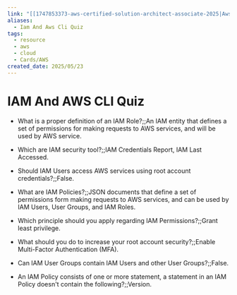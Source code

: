 ```yaml
---
link: "[[1747853373-aws-certified-solution-architect-associate-2025|Aws Certified Solution Architect Associate 2025]]"
aliases:
  - Iam And Aws Cli Quiz
tags:
  - resource
  - aws
  - cloud
  - Cards/AWS
created_date: 2025/05/23
---
```

# IAM And AWS CLI Quiz
- What is a proper definition of an IAM Role?;;An IAM entity that defines a set of permissions for making requests to AWS services, and will be used by AWS service.
<!--SR:!2025-10-27,87,270-->

- Which are IAM security tool?;;IAM Credentials Report, IAM Last Accessed.
<!--SR:!2025-08-06,12,210-->

- Should IAM Users access AWS services using root account credentials?;;False.
<!--SR:!2025-08-18,59,310-->

- What are IAM Policies?;;JSON documents that define a set of permissions form making requests to AWS services, and can be used by IAM Users, User Groups, and IAM Roles.
<!--SR:!2025-08-22,37,250-->

- Which principle should you apply regarding IAM Permissions?;;Grant least privilege.
<!--SR:!2025-08-23,64,310-->

- What should you do to increase your root account security?;;Enable Multi-Factor Authentication (MFA).
<!--SR:!2025-08-19,60,310-->

- Can IAM User Groups contain IAM Users and other User Groups?;;False.
<!--SR:!2025-11-10,105,310-->

- An IAM Policy consists of one or more  statement, a statement in an IAM Policy doesn't contain the following?;;Version.
<!--SR:!2025-10-29,105,310-->
